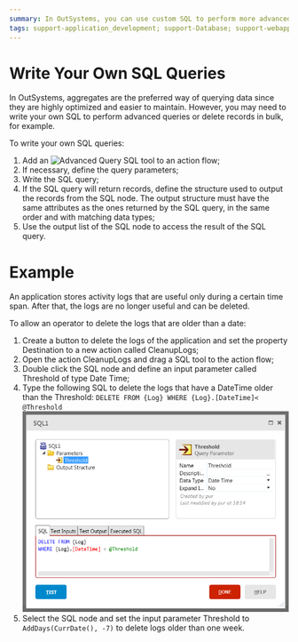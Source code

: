 ```yaml
---
summary: In OutSystems, you can use custom SQL to perform more advanced queries or operations not supported by aggregates.
tags: support-application_development; support-Database; support-webapps
---
```


# Write Your Own SQL Queries

In OutSystems, aggregates are the preferred way of querying data since they
are highly optimized and easier to maintain. However, you may need to write
your own SQL to perform advanced queries or delete records in bulk, for
example.

To write your own SQL queries:

1. Add an ![Advanced Query](../../../shared/icons-tools/advanced-query.png) SQL tool to an action flow;
2. If necessary, define the query parameters;
3. Write the SQL query;
4. If the SQL query will return records, define the structure used to output the records from the SQL node. The output structure must have the same attributes as the ones returned by the SQL query, in the same order and with matching data types;
5. Use the output list of the SQL node to access the result of the SQL query.


# Example

An application stores activity logs that are useful only during a certain time
span. After that, the logs are no longer useful and can be deleted.

To allow an operator to delete the logs that are older than a date:

1. Create a button to delete the logs of the application and set the property Destination to a new action called CleanupLogs;
2. Open the action CleanupLogs and drag a SQL tool to the action flow;
3. Double click the SQL node and define an input parameter called Threshold of type Date Time;
4. Type the following SQL to delete the logs that have a DateTime older than the Threshold: `DELETE FROM {Log} WHERE {Log}.[DateTime]< @Threshold`  
![Write Your Own SQL Queries](images/sql-write.png)
5. Select the SQL node and set the input parameter Threshold to `AddDays(CurrDate(), -7)` to delete logs older than one week.